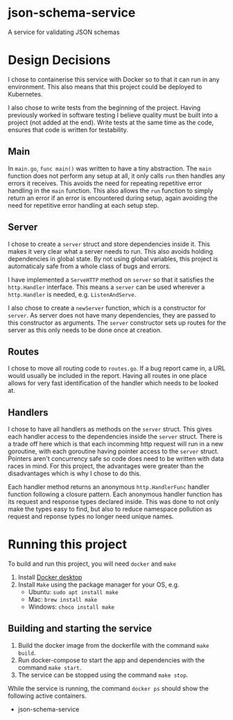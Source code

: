 # json-schema-service
A service for validating JSON schemas

# Design Decisions
I chose to containerise this service with Docker so to that it can run in any environment.
This also means that this project could be deployed to Kubernetes.

I also chose to write tests from the beginning of the project. Having previously worked in 
software testing I believe quality must be built into a project (not added at the end).
Write tests at the same time as the code, ensures that code is written for testability.

## Main
In `main.go`, `func main()` was written to have a tiny abstraction. The `main` function
does not perform any setup at all, it only calls `run` then handles any errors it 
receives. This avoids the need for repeating repetitive error handling in the `main` function. 
This also allows the `run` function to simply return an error if an error is encountered 
during setup, again avoiding the need for repetitive error handling at each setup step.

## Server
I chose to create a `server` struct and store dependencies inside it. This makes it very
clear what a server needs to run. This also avoids holding dependencies in global state.
By not using global variables, this project is automaticaly safe from a whole class of
bugs and errors.

I have implemented a `ServeHTTP` method on `server` so that it satisfies the `http.Handler`
interface. This means a `server` can be used wherever a `http.Handler` is needed, e.g.
`ListenAndServe`.

I also chose to create a `newServer` function, which is a constructor for `server`. 
As server does not have many dependencies, they are passed to this constructor as 
arguments. The `server` constructor sets up routes for the server as this only needs
to be done once at creation. 

## Routes
I chose to move all routing code to `routes.go`. If a bug report came in, a URL would 
usually be included in the report. Having all routes in one place allows for very fast
identification of the handler which needs to be looked at.

## Handlers
I chose to have all handlers as methods on the `server` struct. This gives each handler
access to the dependencies inside the `server` struct. There is a trade off here which 
is that each incomming http request will run in a new goroutine, with each goroutine 
having pointer access to the `server` struct. Pointers aren't concurrency safe so code
does need to be written with data races in mind. For this project, the advantages were
greater than the disadvantages which is why I chose to do this.

Each handler method returns an anonymous `http.HandlerFunc` handler function following
a closure pattern. Each anonymous handler function has its request and response types 
declared inside. This was done to not only make the types easy to find, but also to 
reduce namespace pollution as request and reponse types no longer need unique names.

# Running this project
To build and run this project, you will need `docker` and `make`

1. Install [Docker desktop](https://docs.docker.com/desktop/)
2. Install `Make` using the package manager for your OS, e.g.
    * Ubuntu: `sudo apt install make`
    * Mac: `brew install make`
    * Windows: `choco install make`

## Building and starting the service
1. Build the docker image from the dockerfile with the command `make build`.
2. Run docker-compose to start the app and dependencies with the command `make start`.
3. The service can be stopped using the command `make stop`.

While the service is running, the command `docker ps` should show the following active containers.
* json-schema-service
